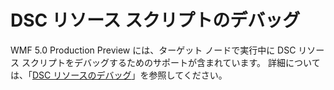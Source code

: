 # DSC リソース スクリプトのデバッグ
WMF 5.0 Production Preview には、ターゲット ノードで実行中に DSC リソース スクリプトをデバッグするためのサポートが含まれています。 詳細については、「[DSC リソースのデバッグ](https://msdn.microsoft.com/powershell/dsc/debugresource)」を参照してください。

<!--HONumber=Jul16_HO1-->


